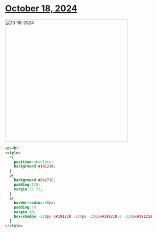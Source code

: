 # [October 18, 2024](https://cssbattle.dev/play/qeByv0DqHlPT7fUKDkOW)

<img src="https://firebasestorage.googleapis.com/v0/b/cssbattleapp.appspot.com/o/user%2Fe6YbeBahWNPT7VpE2rE2p85byxa2%2Ftargets%2Ftarget_WL1OWSZ@2x.png?alt=media" width="400" alt="10-18-2024" />

```html
<p><b>
<style>
  *{
    position:absolute;
    background:#191210;
  }
  p{
    background:#84271C;
    padding:120;
    margin:22 72;
  }
  b{
    border-radius:40px;
    padding:70;
    margin:40;
    box-shadow:-220px 0#191210,-220px -220px#191210,0 -220px#191210
  }
</style>
```